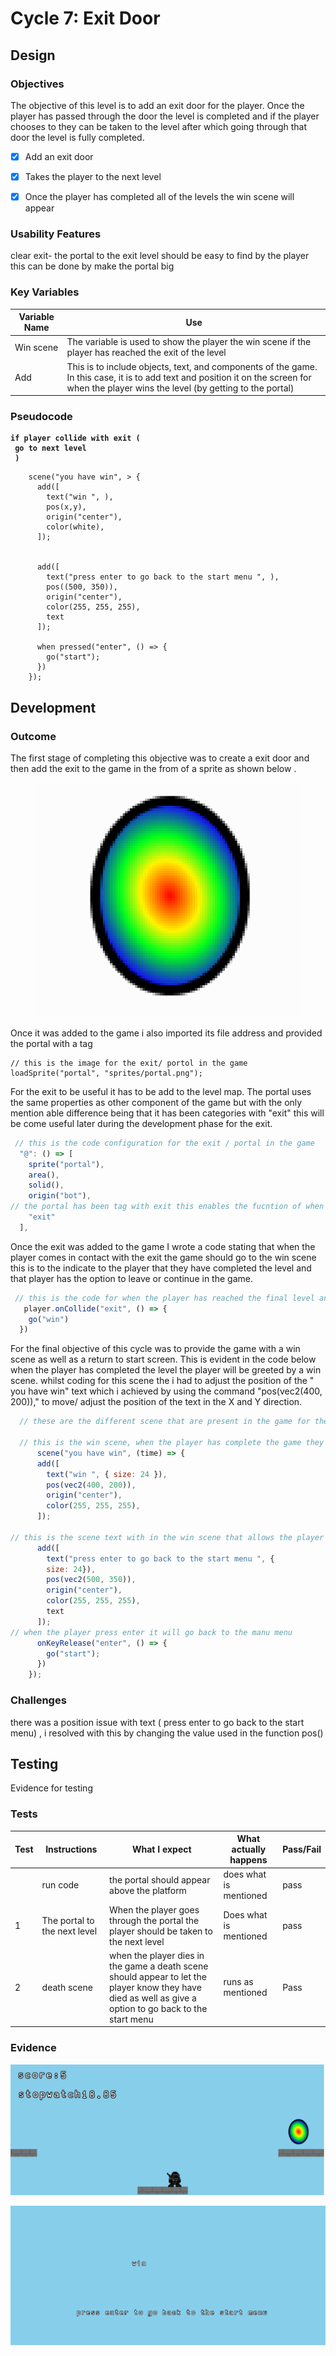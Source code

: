 # Cycle 7: Exit Door

##

## Design

### Objectives

The objective of this level is to add an exit door for the player. Once the player has passed through the door the level is completed and if the player chooses to they can be taken to the level after which going through that door the level is fully completed.

* [x] Add an exit door
* [x] Takes the player to the next level  &#x20;
* [x] Once the player has completed all of the levels the win scene will appear   &#x20;





### Usability Features

&#x20; clear exit- the portal to the exit level should be easy to find by the player this can be done by make the portal big

### Key Variables

| Variable Name | Use                                                                                                                                                                                         |
| ------------- | ------------------------------------------------------------------------------------------------------------------------------------------------------------------------------------------- |
| Win scene     | The variable is used to show the player the win scene if the player has reached the exit of the level                                                                                       |
|  Add          | This is to include objects, text, and components of the game. In this case, it is to add text and  position it on the screen for when the player wins the level (by getting to the portal)  |

### Pseudocode

<pre><code><strong>if player collide with exit (
</strong><strong> go to next level
</strong><strong> )
</strong></code></pre>

```
    scene("you have win", > {
      add([
        text("win ", ),
        pos(x,y),
        origin("center"),
        color(white),
      ]);


      add([
        text("press enter to go back to the start menu ", ),
        pos((500, 350)),
        origin("center"),
        color(255, 255, 255),
        text
      ]);

      when pressed("enter", () => {
        go("start");
      })
    });
```

## Development

### Outcome

The first stage of completing this objective was to create a exit door and then add the exit  to the game in the from of a sprite as shown below .

<figure><img src="../.gitbook/assets/image (25) (1).png" alt=""><figcaption></figcaption></figure>

Once it was added to the game i also imported its file address and provided the portal with a tag

```
// this is the image for the exit/ portol in the game 
loadSprite("portal", "sprites/portal.png");
```

For the exit to be useful it has to be add to the level map. The portal uses the same properties as other component of the game but with the only mention able difference being that it has been categories with "exit" this will be come useful later during the development phase for the exit.&#x20;

```javascript
 // this is the code configuration for the exit / portal in the game 
  "@": () => [
    sprite("portal"),
    area(),
    solid(),
    origin("bot"),
// the portal has been tag with exit this enables the fucntion of when player commes in contract with exit
    "exit"
  ],
```

Once the exit was added to the game I wrote a code stating that when the player comes in contact with the exit the game should go to the win scene this is to the indicate to the player that they have completed the level and that player has the option to leave or continue in the game.

```javascript
 // this is the code for when the player has reached the final level and comes in contact with the portal 
   player.onCollide("exit", () => {
    go("win")
  })
```

For the final objective of this cycle was to provide the game with a win scene as well as a return to start screen. This is evident in the code below when the player has completed the level the player will be greeted by a win scene. whilst coding for this scene the i had to adjust the position of the " you have win" text which i achieved by using the command "pos(vec2(400, 200))," to move/ adjust the position of the text in the X and Y direction.&#x20;

```javascript
  // these are the different scene that are present in the game for the player to see and interract with  
  
  // this is the win scene, when the player has complete the game they will repsent with this scene 
      scene("you have win", (time) => {
      add([
        text("win ", { size: 24 }),
        pos(vec2(400, 200)),
        origin("center"),
        color(255, 255, 255),
      ]);

// this is the scene text with in the win scene that allows the player to go back to the main manu 
      add([
        text("press enter to go back to the start menu ", {
        size: 24}),
        pos(vec2(500, 350)),
        origin("center"),
        color(255, 255, 255),
        text
      ]);
// when the player press enter it will go back to the manu menu 
      onKeyRelease("enter", () => {
        go("start");
      })
    });
```

### Challenges



there was a position issue with text ( press enter to go back to the start menu) , i resolved with this  by changing the value used in the function pos()

## Testing

Evidence for testing

### Tests

| Test | Instructions                  | What I expect                                                                                                                                             | What actually happens  | Pass/Fail |
| ---- | ----------------------------- | --------------------------------------------------------------------------------------------------------------------------------------------------------- | ---------------------- | --------- |
|      | run code                      | the portal should appear above the platform                                                                                                               | does what is mentioned | pass      |
| 1    | The portal to the next level  | When the player goes through the portal the player should be taken to the next level                                                                      | Does what is mentioned | pass      |
| 2    | death scene                   | when the player dies in the game a death scene should appear  to let the player know they have died as well as give a option to go back to the start menu | runs as mentioned      | Pass      |

### Evidence

![](<../.gitbook/assets/image (13) (2).png>)

![](<../.gitbook/assets/image (10).png>)

